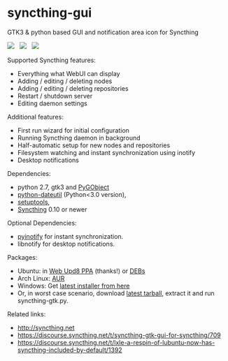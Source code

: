 syncthing-gui
=============

GTK3 &amp; python based GUI and notification area icon for Syncthing

<a href="http://i.imgur.com/eX250tQ.png"><img src="http://i.imgur.com/N36wmBM.png"></a> &nbsp; <a href="http://i.imgur.com/RTRgRdC.png"><img src="http://i.imgur.com/43mmnC7.png"></a> &nbsp; <a href="http://i.imgur.com/OZ4xEeH.jpg"><img src="http://i.imgur.com/KDBYekd.png"></a>

Supported Syncthing features:
- Everything what WebUI can display
- Adding / editing / deleting nodes
- Adding / editing / deleting repositories
- Restart / shutdown server
- Editing daemon settings

Additional features:
- First run wizard for initial configuration
- Running Syncthing daemon in background
- Half-automatic setup for new nodes and repositories
- Filesystem watching and instant synchronization using inotify
- Desktop notifications

Dependencies:  
- python 2.7, gtk3 and <a href=https://live.gnome.org/PyGObject>PyGObject</a>
- <a href="http://labix.org/python-dateutil">python-dateutil</a> (Python&lt;3.0 version),
- <a href="https://pypi.python.org/pypi/setuptools">setuptools</a>,
- <a href="http://syncthing.net">Syncthing</a> 0.10 or newer

Optional Dependencies:  
- <a href="https://github.com/seb-m/pyinotify/wiki">pyinotify</a> for instant synchronization.
- libnotify for desktop notifications.

Packages:
- Ubuntu: in <a href="https://launchpad.net/~nilarimogard/+archive/ubuntu/webupd8/">Web Upd8 PPA</a> (thanks!) or <a href="http://ppa.launchpad.net/nilarimogard/webupd8/ubuntu/pool/main/s/syncthing-gtk/">DEBs</a>
- Arch Linux: <a href="https://aur.archlinux.org/packages/syncthing-gtk/">AUR</a>
- Windows: Get <a href="https://github.com/kozec/syncthing-gui/releases/latest">latest installer from here</a>
- Or, in worst case scenario, download <a href="https://github.com/kozec/syncthing-gui/releases/latest">latest tarball</a>, extract it and run syncthing-gtk.py.

Related links:
- http://syncthing.net
- https://discourse.syncthing.net/t/syncthing-gtk-gui-for-syncthing/709
- https://discourse.syncthing.net/t/lxle-a-respin-of-lubuntu-now-has-syncthing-included-by-default/1392
